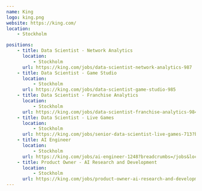 ```yaml
---
name: King
logo: king.png
website: https://king.com/
location:
    - Stockholm

positions:
    - title: Data Scientist - Network Analytics
      location:
          - Stockholm
      url: https://king.com/jobs/data-scientist-network-analytics-987
    - title: Data Scientist - Game Studio
      location:
          - Stockholm
      url: https://king.com/jobs/data-scientist-game-studio-985
    - title: Data Scientist - Franchise Analytics
      location:
          - Stockholm
      url: https://king.com/jobs/data-scientist-franchise-analytics-984
    - title: Data Scientist - Live Games
      location:
          - Stockholm
      url: https://king.com/jobs/senior-data-scientist-live-games-713?breadcrumbs=/jobs&location=stockholm
    - title: AI Engineer
      location:
          - Stockholm
      url: https://king.com/jobs/ai-engineer-1248?breadcrumbs=/jobs&location=stockholm
    - title: Product Owner - AI Research and Development
      location:
          - Stockholm
      url: https://king.com/jobs/product-owner-ai-research-and-development-1495?breadcrumbs=/jobs&location=stockholm    
---
```

